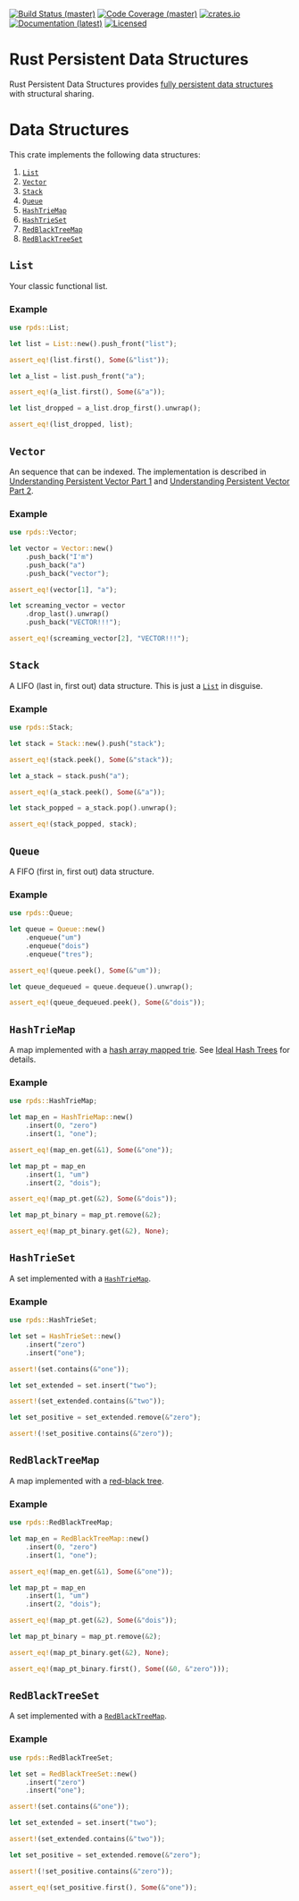 [![Build Status (master)](https://travis-ci.org/orium/rpds.svg?branch=master)](https://travis-ci.org/orium/rpds)
[![Code Coverage (master)](https://codecov.io/gh/orium/rpds/branch/master/graph/badge.svg)](https://codecov.io/gh/orium/rpds)
[![crates.io](http://meritbadge.herokuapp.com/rpds)](https://crates.io/crates/rpds)
[![Documentation (latest)](https://docs.rs/rpds/badge.svg)](https://docs.rs/rpds/)
[![Licensed](https://img.shields.io/crates/l/rpds.svg)](./LICENSE)

# Rust Persistent Data Structures

Rust Persistent Data Structures provides [fully persistent data structures](https://en.wikipedia.org/wiki/Persistent_data_structure)
with structural sharing.

# Data Structures

This crate implements the following data structures:

  1. [`List`](#list)
  2. [`Vector`](#vector)
  3. [`Stack`](#stack)
  4. [`Queue`](#queue)
  5. [`HashTrieMap`](#hashtriemap)
  6. [`HashTrieSet`](#hashtrieset)
  7. [`RedBlackTreeMap`](#redblacktreemap)
  8. [`RedBlackTreeSet`](#redblacktreeset)

## `List`

Your classic functional list.

### Example

```rust
use rpds::List;

let list = List::new().push_front("list");

assert_eq!(list.first(), Some(&"list"));

let a_list = list.push_front("a");

assert_eq!(a_list.first(), Some(&"a"));

let list_dropped = a_list.drop_first().unwrap();

assert_eq!(list_dropped, list);
```

## `Vector`

An sequence that can be indexed.  The implementation is described in
[Understanding Persistent Vector Part 1](http://hypirion.com/musings/understanding-persistent-vector-pt-1)
and [Understanding Persistent Vector Part 2](http://hypirion.com/musings/understanding-persistent-vector-pt-2).

### Example

```rust
use rpds::Vector;

let vector = Vector::new()
    .push_back("I'm")
    .push_back("a")
    .push_back("vector");

assert_eq!(vector[1], "a");

let screaming_vector = vector
    .drop_last().unwrap()
    .push_back("VECTOR!!!");

assert_eq!(screaming_vector[2], "VECTOR!!!");
```

## `Stack`

A LIFO (last in, first out) data structure.  This is just a [`List`](#list) in disguise.

### Example

```rust
use rpds::Stack;

let stack = Stack::new().push("stack");

assert_eq!(stack.peek(), Some(&"stack"));

let a_stack = stack.push("a");

assert_eq!(a_stack.peek(), Some(&"a"));

let stack_popped = a_stack.pop().unwrap();

assert_eq!(stack_popped, stack);
```

## `Queue`

A FIFO (first in, first out) data structure.

### Example

```rust
use rpds::Queue;

let queue = Queue::new()
    .enqueue("um")
    .enqueue("dois")
    .enqueue("tres");

assert_eq!(queue.peek(), Some(&"um"));

let queue_dequeued = queue.dequeue().unwrap();

assert_eq!(queue_dequeued.peek(), Some(&"dois"));
```

## `HashTrieMap`

A map implemented with a [hash array mapped trie](https://en.wikipedia.org/wiki/Hash_array_mapped_trie).
See [Ideal Hash Trees](https://infoscience.epfl.ch/record/64398/files/idealhashtrees.pdf) for
details.

### Example

```rust
use rpds::HashTrieMap;

let map_en = HashTrieMap::new()
    .insert(0, "zero")
    .insert(1, "one");

assert_eq!(map_en.get(&1), Some(&"one"));

let map_pt = map_en
    .insert(1, "um")
    .insert(2, "dois");

assert_eq!(map_pt.get(&2), Some(&"dois"));

let map_pt_binary = map_pt.remove(&2);

assert_eq!(map_pt_binary.get(&2), None);
```

## `HashTrieSet`

A set implemented with a [`HashTrieMap`](#hashtriemap).

### Example

```rust
use rpds::HashTrieSet;

let set = HashTrieSet::new()
    .insert("zero")
    .insert("one");

assert!(set.contains(&"one"));

let set_extended = set.insert("two");

assert!(set_extended.contains(&"two"));

let set_positive = set_extended.remove(&"zero");

assert!(!set_positive.contains(&"zero"));
```

## `RedBlackTreeMap`

A map implemented with a [red-black tree](https://en.wikipedia.org/wiki/Red-Black_tree).

### Example

```rust
use rpds::RedBlackTreeMap;

let map_en = RedBlackTreeMap::new()
    .insert(0, "zero")
    .insert(1, "one");

assert_eq!(map_en.get(&1), Some(&"one"));

let map_pt = map_en
    .insert(1, "um")
    .insert(2, "dois");

assert_eq!(map_pt.get(&2), Some(&"dois"));

let map_pt_binary = map_pt.remove(&2);

assert_eq!(map_pt_binary.get(&2), None);

assert_eq!(map_pt_binary.first(), Some((&0, &"zero")));
```

## `RedBlackTreeSet`

A set implemented with a [`RedBlackTreeMap`](#redblacktreemap).

### Example

```rust
use rpds::RedBlackTreeSet;

let set = RedBlackTreeSet::new()
    .insert("zero")
    .insert("one");

assert!(set.contains(&"one"));

let set_extended = set.insert("two");

assert!(set_extended.contains(&"two"));

let set_positive = set_extended.remove(&"zero");

assert!(!set_positive.contains(&"zero"));

assert_eq!(set_positive.first(), Some(&"one"));
```
